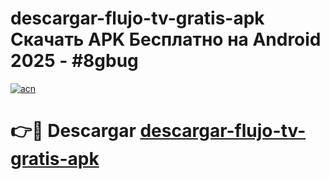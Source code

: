 # descargar-flujo-tv-gratis-apk Скачать APK Бесплатно на Android 2025 - #8gbug

[![acn](https://github.com/user-attachments/assets/0f9c940e-d8b0-45ae-aac7-cd30a18b3e1c)](https://apps.freeplayer.one?title=descargar-flujo-tv-gratis-apk&ref=9RF)

# 👉🔴 Descargar [descargar-flujo-tv-gratis-apk](https://apps.freeplayer.one?title=descargar-flujo-tv-gratis-apk&ref=9RF)